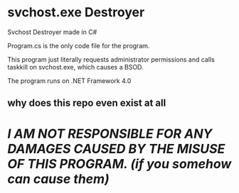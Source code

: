 # svchost.exe Destroyer
Svchost Destroyer made in C#

Program.cs is the only code file for the program.

This program just literally requests administrator permissions and calls taskkill on svchost.exe, which causes a BSOD.

The program runs on .NET Framework 4.0

<h2>why does this repo even exist at all</h2>

# ***I AM NOT RESPONSIBLE FOR ANY DAMAGES CAUSED BY THE MISUSE OF THIS PROGRAM. (if you somehow can cause them)***
